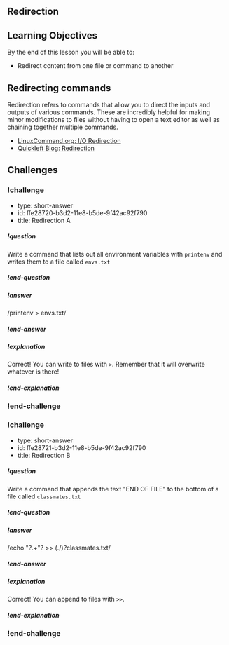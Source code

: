 ## Redirection

## Learning Objectives

By the end of this lesson you will be able to:

* Redirect content from one file or command to another

## Redirecting commands

Redirection refers to commands that allow you to direct the inputs and outputs of various commands. These are incredibly helpful for making minor modifications to files without having to open a text editor as well as chaining together multiple commands.

* [LinuxCommand.org: I/O Redirection](http://linuxcommand.org/lc3_lts0070.php)
* [Quickleft Blog: Redirection](https://quickleft.com/blog/command-line-tutorials-redirection-pipes/)

## Challenges

<!-- Question -->

### !challenge

* type: short-answer
* id: ffe28720-b3d2-11e8-b5de-9f42ac92f790
* title: Redirection A

##### !question

Write a command that lists out all environment variables with `printenv` and writes them to a file called `envs.txt`

##### !end-question

##### !answer

/printenv \> envs\.txt/

##### !end-answer

##### !explanation

Correct! You can write to files with `>`. Remember that it will overwrite whatever is there!

##### !end-explanation

### !end-challenge

<!-- Question -->

### !challenge

* type: short-answer
* id: ffe28721-b3d2-11e8-b5de-9f42ac92f790
* title: Redirection B

##### !question

Write a command that appends the text "END OF FILE" to the bottom of a file called `classmates.txt`

##### !end-question

##### !answer

/echo \"?.+\"? \>\> (\.\/)?classmates.txt/

##### !end-answer

##### !explanation

Correct! You can append to files with `>>`.

##### !end-explanation

### !end-challenge
